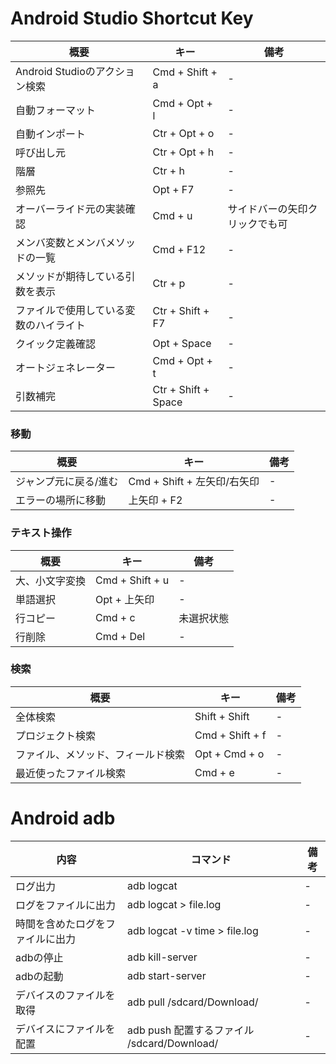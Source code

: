 # Android Studio Shortcut Key

| 概要            | キー           | 備考           |
| ------------- |-------------|-------------|
| Android Studioのアクション検索 | Cmd + Shift + a |-| 
| 自動フォーマット | Cmd + Opt + l |-| 
| 自動インポート | Ctr + Opt + o |-| 
| 呼び出し元 | Ctr + Opt + h |-| 
| 階層 | Ctr + h |-| 
| 参照先 | Opt + F7 |-| 
| オーバーライド元の実装確認 | Cmd + u |サイドバーの矢印クリックでも可| 
| メンバ変数とメンバメソッドの一覧 | Cmd + F12 |-| 
| メソッドが期待している引数を表示 | Ctr + p |-| 
| ファイルで使用している変数のハイライト | Ctr + Shift + F7 |-| 
| クイック定義確認 | Opt + Space |-| 
| オートジェネレーター | Cmd + Opt + t |-| 
| 引数補完 | Ctr + Shift + Space |-| 

### 移動
| 概要            | キー           | 備考           |
| ------------- |-------------|-------------|
| ジャンプ元に戻る/進む | Cmd + Shift + 左矢印/右矢印 |-| 
| エラーの場所に移動 | 上矢印 + F2 |-| 


### テキスト操作
| 概要            | キー           | 備考           |
| ------------- |-------------|-------------|
| 大、小文字変換 | Cmd + Shift + u |-| 
| 単語選択 | Opt + 上矢印 |-| 
| 行コピー | Cmd + c | 未選択状態 | 
| 行削除 | Cmd + Del |-| 

### 検索
| 概要            | キー           | 備考           |
| ------------- |-------------|-------------|
| 全体検索 | Shift + Shift |-| 
| プロジェクト検索 | Cmd + Shift + f |-| 
| ファイル、メソッド、フィールド検索 | Opt + Cmd + o |-| 
| 最近使ったファイル検索 | Cmd + e |-| 


# Android adb

| 内容            | コマンド           | 備考           |
| ------------- |-------------|-------------|
| ログ出力 | adb logcat |-| 
| ログをファイルに出力 | adb logcat > file.log |-|
| 時間を含めたログをファイルに出力 | adb logcat -v time > file.log |-|
| adbの停止 | adb kill-server |-|
| adbの起動 | adb start-server |-|
| デバイスのファイルを取得 | adb pull /sdcard/Download/ |-| 
| デバイスにファイルを配置 | adb push 配置するファイル /sdcard/Download/ |-| 


